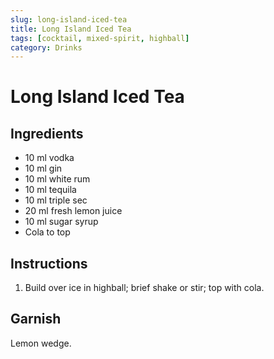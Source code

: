 ```yaml
---
slug: long-island-iced-tea
title: Long Island Iced Tea
tags: [cocktail, mixed-spirit, highball]
category: Drinks
---
```


# Long Island Iced Tea

## Ingredients

- 10 ml vodka
- 10 ml gin
- 10 ml white rum
- 10 ml tequila
- 10 ml triple sec
- 20 ml fresh lemon juice
- 10 ml sugar syrup
- Cola to top

## Instructions

1. Build over ice in highball; brief shake or stir; top with cola.

## Garnish

Lemon wedge.

